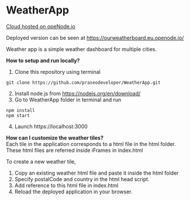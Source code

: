 # WeatherApp
<a href="https://www.openode.io/">Cloud hosted on opeNode.io</a>

Deployed version can be seen at
https://ourweatherboard.eu.openode.io/

Weather app is a simple weather dashboard for multiple cities. 

__How to setup and run locally?__   
1. Clone this repository using terminal 
```
git clone https://github.com/praseodeveloper/WeatherApp.git
```
2. Install node.js from https://nodejs.org/en/download/
3. Go to WeatherApp folder in terminal and run  
```
npm install  
npm start  
```
4. Launch https://localhost:3000 

__How can I customize the weather tiles?__  
Each tile in the application corresponds to a html file in the html folder. 
These html files are referred inside iFrames in index.html

To create a new weather tile, 
1. Copy an existing weather html file and paste it inside the html folder
2. Specify postalCode and country in the html head script.
3. Add reference to this html file in index.html
4. Reload the deployed application in your browser. 
